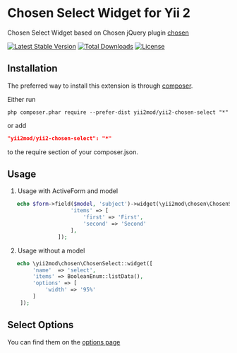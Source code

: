 Chosen Select Widget for Yii 2
=========
Chosen Select Widget based on Chosen jQuery plugin [chosen](http://harvesthq.github.io/chosen)

[![Latest Stable Version](https://poser.pugx.org/yii2mod/yii2-chosen-select/v/stable)](https://packagist.org/packages/yii2mod/yii2-chosen-select) [![Total Downloads](https://poser.pugx.org/yii2mod/yii2-chosen-select/downloads)](https://packagist.org/packages/yii2mod/yii2-chosen-select) [![License](https://poser.pugx.org/yii2mod/yii2-chosen-select/license)](https://packagist.org/packages/yii2mod/yii2-chosen-select)

Installation
------------

The preferred way to install this extension is through [composer](http://getcomposer.org/download/). 

Either run

```
php composer.phar require --prefer-dist yii2mod/yii2-chosen-select "*"
```

or add

```json
"yii2mod/yii2-chosen-select": "*"
```

to the require section of your composer.json.

Usage
------------
1) Usage with ActiveForm and model
```php
   echo $form->field($model, 'subject')->widget(\yii2mod\chosen\ChosenSelect::className(),[
                    'items' => [
                        'first' => 'First',
                        'second' => 'Second'
                    ],
                ]); 

  ```
  
2) Usage without a model
```php
   echo \yii2mod\chosen\ChosenSelect::widget([
        'name'  => 'select',
        'items' => BooleanEnum::listData(),
        'options' => [
            'width' => '95%'
        ]
    ]);
```

Select Options 
----------------
You can find them on the [options page](http://harvesthq.github.io/chosen/options.html)

